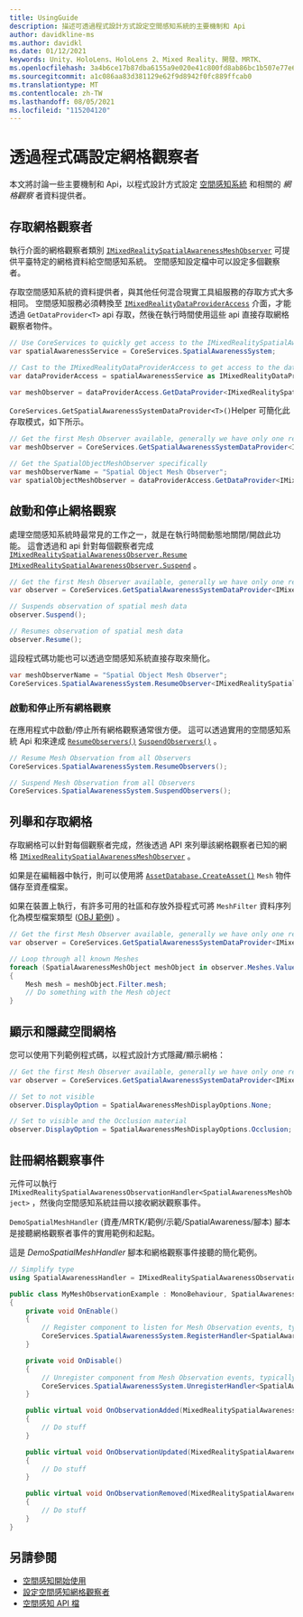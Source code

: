 ```yaml
---
title: UsingGuide
description: 描述可透過程式設計方式設定空間感知系統的主要機制和 Api
author: davidkline-ms
ms.author: davidkl
ms.date: 01/12/2021
keywords: Unity、HoloLens、HoloLens 2、Mixed Reality、開發、MRTK、
ms.openlocfilehash: 3a4b6ce17b87dba6155a9e020e41c800fd8ab86bc1b507e77e680fe9ec9a6687
ms.sourcegitcommit: a1c086aa83d381129e62f9d8942f0fc889ffcab0
ms.translationtype: MT
ms.contentlocale: zh-TW
ms.lasthandoff: 08/05/2021
ms.locfileid: "115204120"
---
```

# <a name="configuring-mesh-observers-via-code"></a>透過程式碼設定網格觀察者

本文將討論一些主要機制和 Api，以程式設計方式設定 [空間感知系統](spatial-awareness-getting-started.md) 和相關的 *網格觀察* 者資料提供者。

## <a name="accessing-mesh-observers"></a>存取網格觀察者

執行介面的網格觀察者類別 [`IMixedRealitySpatialAwarenessMeshObserver`](xref:Microsoft.MixedReality.Toolkit.SpatialAwareness.IMixedRealitySpatialAwarenessMeshObserver) 可提供平臺特定的網格資料給空間感知系統。 空間感知設定檔中可以設定多個觀察者。

存取空間感知系統的資料提供者，與其他任何混合現實工具組服務的存取方式大多相同。 空間感知服務必須轉換至 [`IMixedRealityDataProviderAccess`](xref:Microsoft.MixedReality.Toolkit.IMixedRealityDataProviderAccess) 介面，才能透過 `GetDataProvider<T>` api 存取，然後在執行時間使用這些 api 直接存取網格觀察者物件。

```c#
// Use CoreServices to quickly get access to the IMixedRealitySpatialAwarenessSystem
var spatialAwarenessService = CoreServices.SpatialAwarenessSystem;

// Cast to the IMixedRealityDataProviderAccess to get access to the data providers
var dataProviderAccess = spatialAwarenessService as IMixedRealityDataProviderAccess;

var meshObserver = dataProviderAccess.GetDataProvider<IMixedRealitySpatialAwarenessMeshObserver>();
```

`CoreServices.GetSpatialAwarenessSystemDataProvider<T>()`Helper 可簡化此存取模式，如下所示。

```c#
// Get the first Mesh Observer available, generally we have only one registered
var meshObserver = CoreServices.GetSpatialAwarenessSystemDataProvider<IMixedRealitySpatialAwarenessMeshObserver>();

// Get the SpatialObjectMeshObserver specifically
var meshObserverName = "Spatial Object Mesh Observer";
var spatialObjectMeshObserver = dataProviderAccess.GetDataProvider<IMixedRealitySpatialAwarenessMeshObserver>(meshObserverName);
```

## <a name="starting-and-stopping-mesh-observation"></a>啟動和停止網格觀察

處理空間感知系統時最常見的工作之一，就是在執行時間動態地關閉/開啟此功能。 這會透過和 api 針對每個觀察者完成 [`IMixedRealitySpatialAwarenessObserver.Resume`](xref:Microsoft.MixedReality.Toolkit.SpatialAwareness.IMixedRealitySpatialAwarenessObserver.Resume) [`IMixedRealitySpatialAwarenessObserver.Suspend`](xref:Microsoft.MixedReality.Toolkit.SpatialAwareness.IMixedRealitySpatialAwarenessObserver.Suspend) 。

```c#
// Get the first Mesh Observer available, generally we have only one registered
var observer = CoreServices.GetSpatialAwarenessSystemDataProvider<IMixedRealitySpatialAwarenessMeshObserver>();

// Suspends observation of spatial mesh data
observer.Suspend();

// Resumes observation of spatial mesh data
observer.Resume();
```

這段程式碼功能也可以透過空間感知系統直接存取來簡化。

```c#
var meshObserverName = "Spatial Object Mesh Observer";
CoreServices.SpatialAwarenessSystem.ResumeObserver<IMixedRealitySpatialAwarenessMeshObserver>(meshObserverName);
```

### <a name="starting-and-stopping-all-mesh-observation"></a>啟動和停止所有網格觀察

在應用程式中啟動/停止所有網格觀察通常很方便。 這可以透過實用的空間感知系統 Api 和來達成 [`ResumeObservers()`](xref:Microsoft.MixedReality.Toolkit.SpatialAwareness.IMixedRealitySpatialAwarenessSystem.ResumeObservers) [`SuspendObservers()`](xref:Microsoft.MixedReality.Toolkit.SpatialAwareness.IMixedRealitySpatialAwarenessSystem.SuspendObservers) 。

```c#
// Resume Mesh Observation from all Observers
CoreServices.SpatialAwarenessSystem.ResumeObservers();

// Suspend Mesh Observation from all Observers
CoreServices.SpatialAwarenessSystem.SuspendObservers();
```

## <a name="enumerating-and-accessing-the-meshes"></a>列舉和存取網格

存取網格可以針對每個觀察者完成，然後透過 API 來列舉該網格觀察者已知的網格 [`IMixedRealitySpatialAwarenessMeshObserver`](xref:Microsoft.MixedReality.Toolkit.SpatialAwareness.IMixedRealitySpatialAwarenessMeshObserver) 。

如果是在編輯器中執行，則可以使用將 [`AssetDatabase.CreateAsset()`](https://docs.unity3d.com/ScriptReference/AssetDatabase.CreateAsset.html) `Mesh` 物件儲存至資產檔案。

如果在裝置上執行，有許多可用的社區和存放外掛程式可將 `MeshFilter` 資料序列化為模型檔案類型 ([OBJ 範例](http://wiki.unity3d.com/index.php/ObjExporter)) 。

```c#
// Get the first Mesh Observer available, generally we have only one registered
var observer = CoreServices.GetSpatialAwarenessSystemDataProvider<IMixedRealitySpatialAwarenessMeshObserver>();

// Loop through all known Meshes
foreach (SpatialAwarenessMeshObject meshObject in observer.Meshes.Values)
{
    Mesh mesh = meshObject.Filter.mesh;
    // Do something with the Mesh object
}
```

## <a name="showing-and-hiding-the-spatial-mesh"></a>顯示和隱藏空間網格

您可以使用下列範例程式碼，以程式設計方式隱藏/顯示網格：

```c#
// Get the first Mesh Observer available, generally we have only one registered
var observer = CoreServices.GetSpatialAwarenessSystemDataProvider<IMixedRealitySpatialAwarenessMeshObserver>();

// Set to not visible
observer.DisplayOption = SpatialAwarenessMeshDisplayOptions.None;

// Set to visible and the Occlusion material
observer.DisplayOption = SpatialAwarenessMeshDisplayOptions.Occlusion;
```

## <a name="registering-for-mesh-observation-events"></a>註冊網格觀察事件

元件可以執行 `IMixedRealitySpatialAwarenessObservationHandler<SpatialAwarenessMeshObject>` ，然後向空間感知系統註冊以接收網狀觀察事件。

`DemoSpatialMeshHandler` (資產/MRTK/範例/示範/SpatialAwareness/腳本) 腳本是接聽網格觀察者事件的實用範例和起點。

這是 *DemoSpatialMeshHandler* 腳本和網格觀察事件接聽的簡化範例。

```c#
// Simplify type
using SpatialAwarenessHandler = IMixedRealitySpatialAwarenessObservationHandler<SpatialAwarenessMeshObject>;

public class MyMeshObservationExample : MonoBehaviour, SpatialAwarenessHandler
{
    private void OnEnable()
    {
        // Register component to listen for Mesh Observation events, typically done in OnEnable()
        CoreServices.SpatialAwarenessSystem.RegisterHandler<SpatialAwarenessHandler>(this);
    }

    private void OnDisable()
    {
        // Unregister component from Mesh Observation events, typically done in OnDisable()
        CoreServices.SpatialAwarenessSystem.UnregisterHandler<SpatialAwarenessHandler>(this);
    }

    public virtual void OnObservationAdded(MixedRealitySpatialAwarenessEventData<SpatialAwarenessMeshObject> eventData)
    {
        // Do stuff
    }

    public virtual void OnObservationUpdated(MixedRealitySpatialAwarenessEventData<SpatialAwarenessMeshObject> eventData)
    {
        // Do stuff
    }

    public virtual void OnObservationRemoved(MixedRealitySpatialAwarenessEventData<SpatialAwarenessMeshObject> eventData)
    {
        // Do stuff
    }
}
```

## <a name="see-also"></a>另請參閱

- [空間感知開始使用](spatial-awareness-getting-started.md)
- [設定空間感知網格觀察者](configuring-spatial-awareness-mesh-observer.md)
- [空間感知 API 檔](xref:Microsoft.MixedReality.Toolkit.SpatialAwareness)
